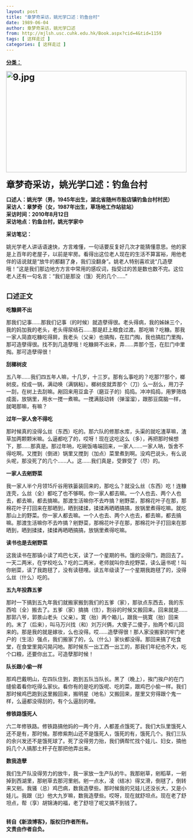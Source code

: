```yaml
---
layout: post
title: "章梦奇采访，姚光学口述：钓鱼台村"
date: 1989-06-04
author: 章梦奇采访，姚光学口述
from: http://mjlsh.usc.cuhk.edu.hk/Book.aspx?cid=4&tid=1159
tags: [ 这样走过 ]
categories: [ 这样走过 ]
---
```


<div style="margin: 15px 10px 10px 0px;">
 <div>
  <span id="ctl00_ContentPlaceHolder1_chapter1_SubjectLabel" style="font-weight:bold;text-decoration:underline;">
   分类：
  </span>
 </div>
 <p>
  <strong>
   <font size="5">
    <img align="top" alt="9.jpg" border="0" height="275" src="http://mjlsh.usc.cuhk.edu.hk/medias/contents/1159/9.jpg" width="490"/>
   </font>
  </strong>
 </p>
 <p>
  <strong>
   <font size="5">
    章梦奇采访，姚光学口述：钓鱼台村
   </font>
  </strong>
 </p>
 <p>
  <strong>
   口述人：姚光学（男，1945年出生，湖北省随州市殷店镇钓鱼台村村民）
   <br/>
   采访人：章梦奇（女，1987年出生，草场地工作站驻站）
   <br/>
   采访时间：2010年8月12日
   <br/>
   采访地点：钓鱼台村，姚光学家中
  </strong>
 </p>
 <p>
  <strong>
   采访笔记：
  </strong>
 </p>
 <p>
  姚光学老人讲话语速快，方言难懂，一句话要反复好几次才能猜懂意思。他的家是上百年的老屋子，以前是牢房。看得出这位老人现在的生活不算富裕，用他老伴的话说就是“放牛的都翻了身，我们没翻身”。姚老人特别喜欢说“几造孽哦！”这是我们那边地方方言中常用的感叹词，指受过的苦是数也数不完。这位老人还有一句名言：“我们是那没（饿）死的几个……”
 </p>
 <p>
  <br/>
  <strong>
   <font size="4">
    口述正文
   </font>
  </strong>
 </p>
 <p>
  <strong>
   吃糠屙不出
  </strong>
 </p>
 <p>
  那我们记事……那我们记事（的时候）就造孽得很。老头得病，我的姊妹三个，我的妈加我的老头，老头得尿结石……那是赶上粮食过渡。那吃嘛？吃糠。那我一家人简直吃糠吃得屙，我老头（父亲）也搞掏，在肛门掏，我也搞肛门里掏，那可造孽得很。找不到几造孽哦！吃糠屙不出来，弄……弄那个签，在肛门中里掏。那可造孽得很！
 </p>
 <p>
  <strong>
   刮榔树皮
  </strong>
 </p>
 <p>
  五八年……我们四五年人嘛，十几岁，十三岁。那有么事吃的？吃那??那个，榔树皮。绞成一锅，满动唤（满锅粘）。榔树皮就弄那个（刀）么一刮么，用刀子一刮，在树上去刮嘛。剐回来用豆盒子（磨豆子的）捣捣。冲冲捣捣，用箩筛烙成面，放锅里，用水一搅一煮嘛。一搅满鼓动转（弹溜溜），跟那豆腐脑一样，就喝那嘛，有嘛？
 </p>
 <p>
  <strong>
   过年一家人舍不得吃
  </strong>
 </p>
 <p>
  那时候真的没得么丝（东西）吃的。那六队的修那水库，头渠的就吃渣草嘛，渣草加两颗颗米嘛。么逼都吃了的，哎呀！现在这吃这么（多），再把那时候想下，那……那真是。那过年呐，吃碗饭咯端回来，一家人……一家人呐，饭舍不得吃啊。又搅到（倒进）锅里又搅到（加点）菜里煮到啊。没鸡巴说头，有么说头呢，那没死了的几个……人。这……我们真是，受罪受了（尽）的。
 </p>
 <p>
  <strong>
   一家人去剜野菜
  </strong>
 </p>
 <p>
  我一家人半个月领15斤谷用铁篓装回来的，那吃么？就没么丝（东西）吃！连糠连壳，么丝（全）都吃了也不够啊。你一家人都去嘛。一个人也去、两个人也去，都去嘛，都去搞嘛。那渡生活嘛你不去咋搞？剜野菜，那棉花叶子在那，那棉花叶子打回来在那晒到，晒到揉揉，揉揉再晒晒搞搞，放锅里煮得吃嘛。就吃那山上的野菜。你一家人都去嘛。一个人也去、两个人也去，都去嘛，都去搞嘛。那渡生活嘛你不去咋搞？剜野菜，那棉花叶子在那，那棉花叶子打回来在那晒到，晒到揉揉，揉揉再晒晒搞搞，放锅里煮得吃嘛。
 </p>
 <p>
  <strong>
   读书也是去剜野菜
  </strong>
 </p>
 <p>
  这我读书在那镇小读了鸡巴七天，读了一个星期的书。饿的没得门，跑回去了。一天二两米，在学校吃么？吃的二两米，老师就叫你去挖野菜，读么逼书呢！叫你剜菜，读了我跑毬了，没有读毬哩。读五年级读了一个星期我跑毬了的，没得么丝（什么）吃的。
 </p>
 <p>
  <strong>
   五九年投靠五爹
  </strong>
 </p>
 <p>
  那时一下搞到五九年我们就搬家搬到我们的五爹（家），那驮点东西去，我的东西哈（全）搬去了。五爹（家）搞搞（住），割谷的时候又搬回来。回来就是……那郭八爷，郭景山老头（父亲）。寛（抬）两个箱儿，跟我一挑寛（抬）回来的。末了（后来），叫马万兴找（和）刘万兴俩，大傻子二傻子，抬两个柜儿回来的。那是我的就是嫁妆，么也没得。哎……造孽得很！那人家没搬家的牢门老户的（生活）强点，我们搬家了的，么（什么）家伙都没得。那回来搞了吃食堂，在食堂里晃闪晃闪地。那时候东一出工西一出工的，那我们年纪也不大，吃个口粮，还要你出工。可造孽那时候！
 </p>
 <p>
  <strong>
   队长跟小偷一样
  </strong>
 </p>
 <p>
  那鸡巴戴明山，在四队住到，跑到五队当队长。黑了（晚上），挨门挨户的在门缝偷着看你吃得么家伙。看你有的是吃的饭呢、吃的菜，跟鸡巴小偷一样。我们那时候鸡巴跑到这里搬回来，搬明星（地名）又搬回来，屋里又穷得跟个鬼一样，么逼都没得刮的，有个么逼刮的哩。
 </p>
 <p>
  <strong>
   修铁路饿死人
  </strong>
 </p>
 <p>
  六二年修铁路。修铁路搞他妈的一两个月，人都差点饿死了。我们大队里饿死人还不是有，那时候。那修紫荆山还不是饿死人，饿死的有，饿死几个。我们三队的余兴发还不是饿死球了。死了没得劳力抬，我们俩帮忙找个娃儿、妇女，搞他妈几个人搞那土杆子在那把他弄出来。
 </p>
 <p>
  <strong>
   数我造孽
  </strong>
 </p>
 <p>
  我们生产队没得劳力的放牛，我一家放一生产队的牛。我那剜草，剜稻草，一剜掉到西湖里，那剜草去那河里剜。剜一点水，凌（结冰）得又滑，倒毬了，倒转来又剜。我骚（总）鸡巴病，数我造孽些。那时候我的兄娃儿还没长大，又是小娃儿。我跟（比）他大九岁嘛，数我造孽些。哎呀，现在就舒坦点。现在老了舒坦点，帮（享）胡锦涛的福，老了舒坦了呢又搞不到钱了。
 </p>
 <p>
  <br/>
  <strong>
   转自《新浪博客》，版权归作者所有。
   <br/>
   文责由作者自负。
  </strong>
 </p>
</div>

